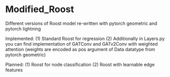 # Modified_Roost
Different versions of Roost model re-written with pytorch geometric and pytorch lightning

Implemented:
(1) Standard Roost for regression
(2) Additionally in Layers.py you can find implementation of GATConv and GATv2Conv with weighted attention (weights are encoded as pos argument of Data datatype from pytorch geometric)

Planned:
(1) Roost for node classification
(2) Roost with learnable edge features
